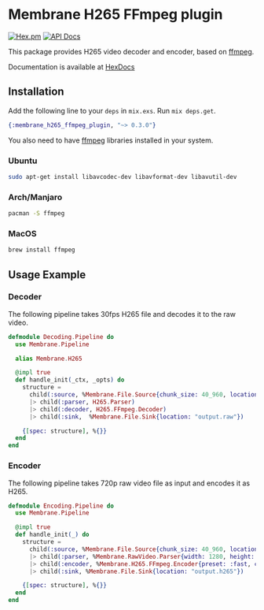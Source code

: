 # Membrane H265 FFmpeg plugin

[![Hex.pm](https://img.shields.io/hexpm/v/membrane_h265_ffmpeg_plugin.svg)](https://hex.pm/packages/membrane_h265_ffmpeg_plugin)
[![API Docs](https://img.shields.io/badge/api-docs-yellow.svg?style=flat)](https://hexdocs.pm/membrane_h265_ffmpeg_plugin/)

This package provides H265 video decoder and encoder, based on [ffmpeg](https://www.ffmpeg.org).

Documentation is available at [HexDocs](https://hexdocs.pm/membrane_h265_ffmpeg_plugin/)

## Installation

Add the following line to your `deps` in `mix.exs`. Run `mix deps.get`.

```elixir
{:membrane_h265_ffmpeg_plugin, "~> 0.3.0"}
```

You also need to have [ffmpeg](https://www.ffmpeg.org) libraries installed in your system.

### Ubuntu

```bash
sudo apt-get install libavcodec-dev libavformat-dev libavutil-dev
```

### Arch/Manjaro

```bash
pacman -S ffmpeg
```

### MacOS

```bash
brew install ffmpeg
```

## Usage Example

### Decoder

The following pipeline takes 30fps H265 file and decodes it to the raw video.

```elixir
defmodule Decoding.Pipeline do
  use Membrane.Pipeline

  alias Membrane.H265

  @impl true
  def handle_init(_ctx, _opts) do
    structure =
      child(:source, %Membrane.File.Source{chunk_size: 40_960, location: "input.h265"})
      |> child(:parser, H265.Parser)
      |> child(:decoder, H265.FFmpeg.Decoder)
      |> child(:sink,  %Membrane.File.Sink{location: "output.raw"})

    {[spec: structure], %{}}
  end
end
```

### Encoder

The following pipeline takes 720p raw video file as input and encodes it as H265.

```elixir
defmodule Encoding.Pipeline do
  use Membrane.Pipeline

  @impl true
  def handle_init(_) do
    structure =
      child(:source, %Membrane.File.Source{chunk_size: 40_960, location: "input.raw"})
      |> child(:parser, %Membrane.RawVideo.Parser{width: 1280, height: 720, pixel_format: :I420})
      |> child(:encoder, %Membrane.H265.FFmpeg.Encoder{preset: :fast, crf: 30})
      |> child(:sink, %Membrane.File.Sink{location: "output.h265"})

    {[spec: structure], %{}}
  end
end
```